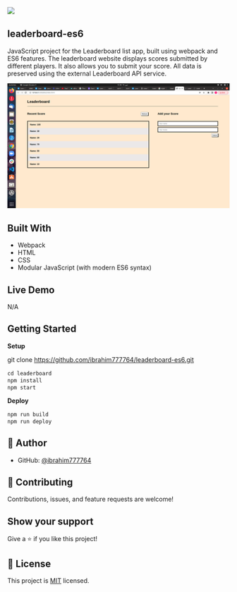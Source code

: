 ![](https://img.shields.io/badge/Microverse-blueviolet)

## leaderboard-es6



JavaScript project for the Leaderboard list app, built using webpack and ES6 features. The leaderboard website displays scores submitted by different players. It also allows you to submit your score. All data is preserved using the external Leaderboard API service.

![screenshot](./ss.png)

## Built With

- Webpack
- HTML
- CSS
- Modular JavaScript (with modern ES6 syntax)

## Live Demo

N/A

## Getting Started

**Setup**

git clone https://github.com/ibrahim777764/leaderboard-es6.git
```
cd leaderboard
npm install
npm start
```

**Deploy**
```
npm run build
npm run deploy

```

## 👤 Author


- GitHub: [@ibrahim777764](https://github.com/ibrahim777764)

## 🤝 Contributing

Contributions, issues, and feature requests are welcome!



## Show your support

Give a ⭐️ if you like this project!

## 📝 License

This project is [MIT](./MIT.md) licensed.
